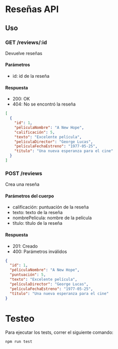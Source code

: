 # Reseñas API

## Uso

### GET /reviews/:id

Devuelve reseñas

#### Parámetros

- id: id de la reseña

#### Respuesta

- 200: OK
- 404: No se encontró la reseña

```json
[
  {
    "id": 1,
    "pélículaNombre": "A New Hope",
    "calificación": 5,
    "texto": "Excelente película",
    "películaDirector": "George Lucas",
    "películaFechaEstreno": "1977-05-25",
    "título": "Una nueva esperanza para el cine"
  }
]
```

### POST /reviews

Crea una reseña

#### Parámetros del cuerpo

- calificación: puntuación de la reseña
- texto: texto de la reseña
- nombrePelicula: nombre de la película
- título: título de la reseña

#### Respuesta

- 201: Creado
- 400: Parámetros inválidos

```json
{
  "id": 1,
  "pélículaNombre": "A New Hope",
  "puntuación": 5,
  "texto": "Excelente película",
  "películaDirector": "George Lucas",
  "películaFechaEstreno": "1977-05-25",
  "título": "Una nueva esperanza para el cine"
}
```

# Testeo

Para ejecutar los tests, correr el siguiente comando:

```bash
npm run test
```
